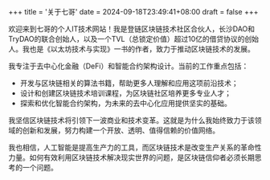 +++
title = '关于七哥'
date = 2024-09-18T23:49:41+08:00
draft = false
+++

欢迎来到七哥的个人IT技术网站！我是登链区块链技术社区合伙人，长沙DAO和TryDAO的联合创始人，以及一个TVL（总锁定价值）超过10亿的借贷协议的创始人。我也是《以太坊技术与实现》一书的作者，致力于推动区块链技术的发展。

我专注于去中心化金融（DeFi）和智能合约架构设计。当前的工作重点包括：

- 开发与区块链相关的算法书籍，帮助更多人理解和应用这项前沿技术；
- 设计和创建区块链技术培训课程，为区块链社区培养更多专业人才；
- 探索和优化智能合约架构，为未来的去中心化应用提供坚实的基础。

我坚信区块链技术将引领下一波商业和技术变革。这就是为什么我始终致力于该领域的创新和发展，努力构建一个开放、透明、值得信赖的价值网络。

我也相信，人工智能是提高生产力的工具，而区块链技术是改变生产关系的革命性力量。如何有效利用区块链技术解决现实世界的问题，是区块链信仰者必须长期思考的一个问题。
